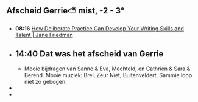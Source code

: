 ## Afscheid Gerrie⛅ mist, -2  - 3°
- **08:16** [How Deliberate Practice Can Develop Your Writing Skills and Talent | Jane Friedman](https://janefriedman.com/how-deliberate-practice-can-develop-your-writing-skills-and-talent/)
- ## 14:40 Dat was het afscheid van Gerrie
	- Mooie bijdragen van Sanne & Eva, Mechteld, en Cathrien & Sara & Berend. Mooie muziek: Brel, Zeur Niet, Buitenveldert, Sammie loop niet zo gebogen.
-
-